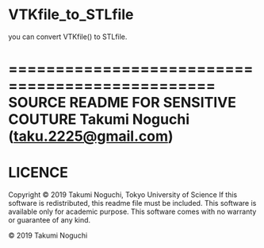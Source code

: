 # VTKfile_to_STLfile
you can convert VTKfile() to STLfile.

================================================
SOURCE README FOR SENSITIVE COUTURE
Takumi Noguchi (taku.2225@gmail.com)
================================================


LICENCE 
======
Copyright © 2019 Takumi Noguchi, Tokyo University of Science
If this software is redistributed, this readme file must be included. This software is available only for academic purpose. This software comes with no warranty or guarantee of any kind. 


© 2019 Takumi Noguchi
